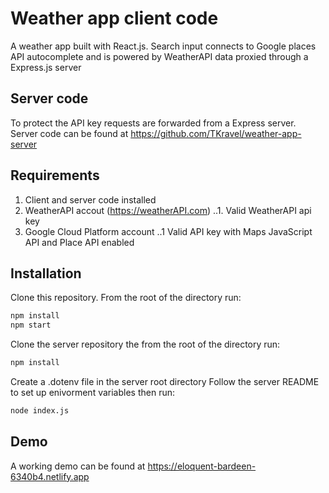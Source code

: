 # Weather app client code

A weather app built with React.js. Search input connects to Google places API autocomplete and is powered by WeatherAPI data proxied through a Express.js server

## Server code

To protect the API key requests are forwarded from a Express server. Server code can be found at https://github.com/TKravel/weather-app-server

## Requirements

1. Client and server code installed
2. WeatherAPI accout (https://weatherAPI.com)
   ..1. Valid WeatherAPI api key
3. Google Cloud Platform account
   ..1 Valid API key with Maps JavaScript API and Place API enabled

## Installation

Clone this repository. From the root of the directory run:

```bash
npm install
npm start
```

Clone the server repository the from the root of the directory run:

```bash
npm install
```

Create a .dotenv file in the server root directory
Follow the server README to set up enivorment variables then run:

```bash
node index.js
```

## Demo

A working demo can be found at https://eloquent-bardeen-6340b4.netlify.app
